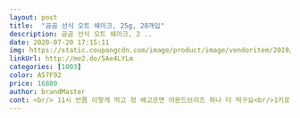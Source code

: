 ```yaml
---
layout: post 
title:  "곰곰 선식 오트 쉐이크, 25g, 28개입" 
description: 곰곰 선식 오트 쉐이크, 2 ..
date: 2020-07-20 17:15:11 
img: https://static.coupangcdn.com/image/product/image/vendoritem/2019/05/31/4409027507/ecb88ae2-cf1e-44c4-a9a0-ea7e1392e0f7.jpg 
linkUrl: http://me2.do/5Ae4LYLm 
categories: [1003] 
color: A57F92 
price: 16880 
author: brandMaster 
cont: <br/> 11시 반쯤 이렇게 먹고 정 배고프면 아몬드브리즈 하나 더 먹구요<br/>1키로정도?빠진거 같은데 밥먹으면 다시 올라오겠죠?ㅠ<br/>200미리 우유 한 팩에 요거 하나 넣어 숟가락으로 섞거나 쉐이크 병에 넣고 신나게 흔들면 잘 녹아요.<br/><br/>.<br/> ★ 가격 16,560원 / 28개입<br/>가격 .<br/> ★★★.<br/> ★<br/>가격도 저렴해서 요걸로 갈아타봤어요ㅋㅋ<br/>가루도 고운 편이구요.<br/><br/>고소한걸로 만족해용ㅋㅋ그럭저럭^^<br/>그냥 적당히 고소하고 적당히 살짝 단맛나고.<br/><br/>그래도 저녁먹을때 보니 위가 줄어든거 같아요<br/>그런 분들은 많이 불편하긴 하겠다 싶더라구요.<br/><br/>그리고 귀리식감은.<br/>.<br/>저는 좋았어요<br/>근데 걸죽한 느낌이 별로 없이 물같은데 오트밀만 둥둥 떠다니니.<br/>.<br/><br/>근데 쉐이크 병에다만 타 먹다가 오늘 머그컵에 한번 먹어봤는데 쉐이크 병에 해 먹는 게 훨씬 편했어요.<br/><br/>다 먹어보고 결정할 듯 해요.<br/><br/> 
---
```

 